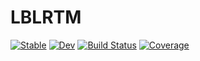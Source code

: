 # LBLRTM

[![Stable](https://img.shields.io/badge/docs-stable-blue.svg)](https://lucifer1004.github.io/LBLRTM.jl/stable)
[![Dev](https://img.shields.io/badge/docs-dev-blue.svg)](https://lucifer1004.github.io/LBLRTM.jl/dev)
[![Build Status](https://github.com/lucifer1004/LBLRTM.jl/workflows/CI/badge.svg)](https://github.com/lucifer1004/LBLRTM.jl/actions)
[![Coverage](https://codecov.io/gh/lucifer1004/LBLRTM.jl/branch/master/graph/badge.svg)](https://codecov.io/gh/lucifer1004/LBLRTM.jl)
